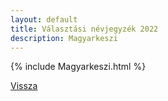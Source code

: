 ```yaml
---
layout: default
title: Választási névjegyzék 2022
description: Magyarkeszi
---
```


{% include Magyarkeszi.html %}

[Vissza](./)